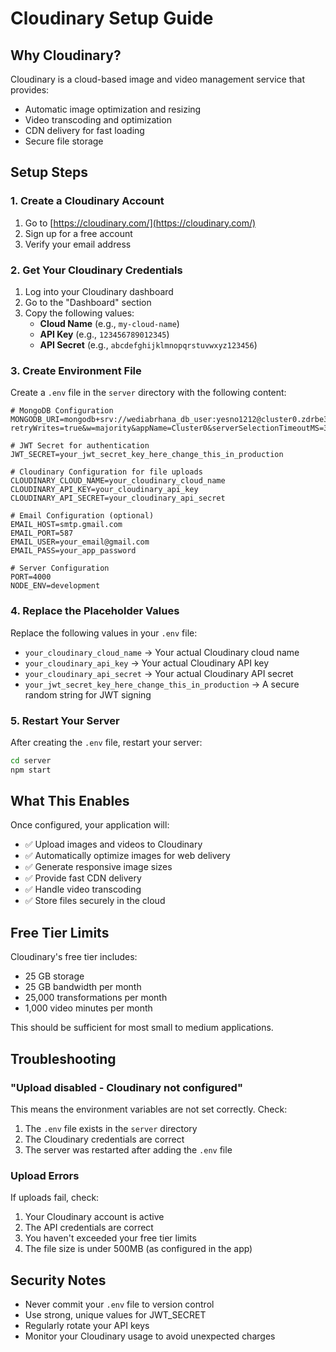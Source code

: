 # Cloudinary Setup Guide

## Why Cloudinary?
Cloudinary is a cloud-based image and video management service that provides:
- Automatic image optimization and resizing
- Video transcoding and optimization
- CDN delivery for fast loading
- Secure file storage

## Setup Steps

### 1. Create a Cloudinary Account
1. Go to [https://cloudinary.com/](https://cloudinary.com/)
2. Sign up for a free account
3. Verify your email address

### 2. Get Your Cloudinary Credentials
1. Log into your Cloudinary dashboard
2. Go to the "Dashboard" section
3. Copy the following values:
   - **Cloud Name** (e.g., `my-cloud-name`)
   - **API Key** (e.g., `123456789012345`)
   - **API Secret** (e.g., `abcdefghijklmnopqrstuvwxyz123456`)

### 3. Create Environment File
Create a `.env` file in the `server` directory with the following content:

```env
# MongoDB Configuration
MONGODB_URI=mongodb+srv://wediabrhana_db_user:yesno1212@cluster0.zdrbe3u.mongodb.net/onetigray?retryWrites=true&w=majority&appName=Cluster0&serverSelectionTimeoutMS=30000

# JWT Secret for authentication
JWT_SECRET=your_jwt_secret_key_here_change_this_in_production

# Cloudinary Configuration for file uploads
CLOUDINARY_CLOUD_NAME=your_cloudinary_cloud_name
CLOUDINARY_API_KEY=your_cloudinary_api_key
CLOUDINARY_API_SECRET=your_cloudinary_api_secret

# Email Configuration (optional)
EMAIL_HOST=smtp.gmail.com
EMAIL_PORT=587
EMAIL_USER=your_email@gmail.com
EMAIL_PASS=your_app_password

# Server Configuration
PORT=4000
NODE_ENV=development
```

### 4. Replace the Placeholder Values
Replace the following values in your `.env` file:
- `your_cloudinary_cloud_name` → Your actual Cloudinary cloud name
- `your_cloudinary_api_key` → Your actual Cloudinary API key
- `your_cloudinary_api_secret` → Your actual Cloudinary API secret
- `your_jwt_secret_key_here_change_this_in_production` → A secure random string for JWT signing

### 5. Restart Your Server
After creating the `.env` file, restart your server:
```bash
cd server
npm start
```

## What This Enables

Once configured, your application will:
- ✅ Upload images and videos to Cloudinary
- ✅ Automatically optimize images for web delivery
- ✅ Generate responsive image sizes
- ✅ Provide fast CDN delivery
- ✅ Handle video transcoding
- ✅ Store files securely in the cloud

## Free Tier Limits

Cloudinary's free tier includes:
- 25 GB storage
- 25 GB bandwidth per month
- 25,000 transformations per month
- 1,000 video minutes per month

This should be sufficient for most small to medium applications.

## Troubleshooting

### "Upload disabled - Cloudinary not configured"
This means the environment variables are not set correctly. Check:
1. The `.env` file exists in the `server` directory
2. The Cloudinary credentials are correct
3. The server was restarted after adding the `.env` file

### Upload Errors
If uploads fail, check:
1. Your Cloudinary account is active
2. The API credentials are correct
3. You haven't exceeded your free tier limits
4. The file size is under 500MB (as configured in the app)

## Security Notes

- Never commit your `.env` file to version control
- Use strong, unique values for JWT_SECRET
- Regularly rotate your API keys
- Monitor your Cloudinary usage to avoid unexpected charges
